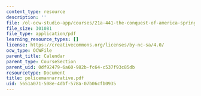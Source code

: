 ```yaml
---
content_type: resource
description: ''
file: /ol-ocw-studio-app/courses/21a-441-the-conquest-of-america-spring-2004/5651a071508e4dbf578a07b06cfb0935_policemannarrative.pdf
file_size: 301081
file_type: application/pdf
learning_resource_types: []
license: https://creativecommons.org/licenses/by-nc-sa/4.0/
ocw_type: OCWFile
parent_title: Calendar
parent_type: CourseSection
parent_uid: 0df92479-6a60-982b-fc64-c537f93c85db
resourcetype: Document
title: policemannarrative.pdf
uid: 5651a071-508e-4dbf-578a-07b06cfb0935
---
```


